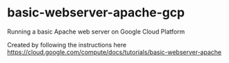 # basic-webserver-apache-gcp
Running a basic Apache web server on Google Cloud Platform

Created by following the instructions here https://cloud.google.com/compute/docs/tutorials/basic-webserver-apache
